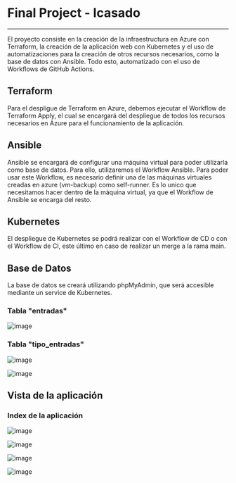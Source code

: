# Final Project - Icasado
---
El proyecto consiste en la creación de la infraestructura en Azure con Terraform, la creación de la aplicación web con Kubernetes y el uso de automatizaciones para la creación de otros recursos necesarios, como la base de datos con Ansible.
Todo esto, automatizado con el uso de Workflows de GitHub Actions.

## Terraform
Para el despligue de Terraform en Azure, debemos ejecutar el Workflow de Terraform Apply, el cual se encargará del despliegue de todos los recursos necesarios en Azure para el funcionamiento de la aplicación.

## Ansible
Ansible se encargará de configurar una máquina virtual para poder utilizarla como base de datos. Para ello, utilizaremos el Workflow Ansible. Para poder usar este Workflow, es necesario definir una de las máquinas virtuales creadas en azure (vm-backup) como self-runner. Es lo unico que necesitamos hacer dentro de la máquina virtual, ya que el Workflow de Ansible se encarga del resto.

## Kubernetes
El despliegue de Kubernetes se podrá realizar con el Workflow de CD o con el Workflow de CI, este último en caso de realizar un merge a la rama main.

## Base de Datos
La base de datos se creará utilizando phpMyAdmin, que será accesible mediante un service de Kubernetes.
### Tabla "entradas"
![image](https://github.com/stemdo-labs/final-project-icasado01/assets/166407751/d948ac7d-e054-4d74-9bbc-67948140a169)
### Tabla "tipo_entradas"
![image](https://github.com/stemdo-labs/final-project-icasado01/assets/166407751/c36e3e20-475e-4f9f-96aa-a5c02ce3a237)

![image](https://github.com/stemdo-labs/final-project-icasado01/assets/166407751/698d7d81-3ff9-40be-8cea-3010ba265444)



## Vista de la aplicación
### Index de la aplicación
![image](https://github.com/stemdo-labs/final-project-icasado01/assets/166407751/7c1d7924-166f-460d-ab16-8bd513c04c28)

![image](https://github.com/stemdo-labs/final-project-icasado01/assets/166407751/ac1dfd04-1077-42a7-876c-a01f0079cb46)

![image](https://github.com/stemdo-labs/final-project-icasado01/assets/166407751/2c618b54-258b-411e-bc89-c6bd893ccc06)

![image](https://github.com/stemdo-labs/final-project-icasado01/assets/166407751/68a3c361-8528-46ba-9c0e-b1a5f21c1c87)








